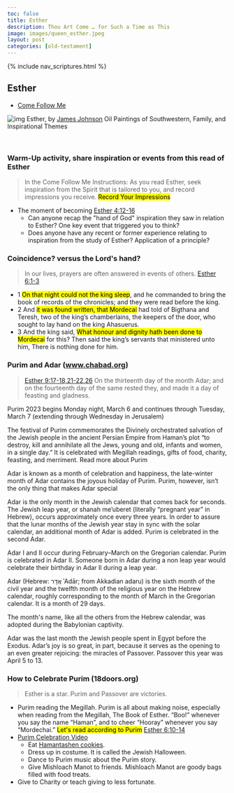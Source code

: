 ```yaml
---
toc: false
title: Esther
description: Thou Art Come … for Such a Time as This
image: images/queen_esther.jpeg
layout: post
categories: [old-testament]
---
```

{% include nav_scriptures.html %}

## Esther
- [Come Follow Me](https://www.churchofjesuschrist.org/study/manual/come-follow-me-for-sunday-school-old-testament-2022/31?lang=eng) 

![img]({{site.baseurl}}/images/queen_esther.jpeg) Esther, by [James Johnson](http://jamesjohnsonart.blogspot.com/2014/05/old-testament-women-portraits-esther.html) Oil Paintings of Southwestern, Family, and Inspirational Themes

<br>

### Warm-Up activity, share inspiration or events from this read of Esther
> In the Come Follow Me Instructions: As you read Esther, seek inspiration from the Spirit that is tailored to you, and record impressions you receive.  <mark>Record Your Impressions</mark>
- The moment of becoming [Esther 4:12-16](https://www.churchofjesuschrist.org/study/scriptures/ot/esth/4.12-16?lang=eng#p11)
    - Can anyone recap the "hand of God" inspiration they saw in relation to Esther?  One key event that triggered you to think?
    - Does anyone have any recent or former experience relating to inspiration from the study of Esther?  Application of a principle?

### Coincidence? versus the Lord's hand?
> In our lives, prayers are often answered in events of others. [Esther 6:1-3](https://www.churchofjesuschrist.org/study/scriptures/ot/esth/6.1-3?lang=eng)
- 1 <mark>On that night could not the king sleep</mark>, and he commanded to bring the book of records of the chronicles; and they were read before the king.
- 2 And <mark>it was found written, that Mordecai</mark> had told of Bigthana and Teresh, two of the king’s chamberlains, the keepers of the door, who sought to lay hand on the king Ahasuerus.
- 3 And the king said, <mark>What honour and dignity hath been done to Mordecai</mark> for this? Then said the king’s servants that ministered unto him, There is nothing done for him.


### Purim and Adar (www.chabad.org)
> [Esther 9:17-18,21-22,26](https://www.churchofjesuschrist.org/study/scriptures/ot/esth/9?lang=eng&id=17-18,21-22,26#15) On the thirteenth day of the month Adar; and on the fourteenth day of the same rested they, and made it a day of feasting and gladness.

Purim 2023 begins Monday night, March 6 and continues through Tuesday, March 7 (extending through Wednesday in Jerusalem)

The festival of Purim commemorates the Divinely orchestrated salvation of the Jewish people in the ancient Persian Empire from Haman’s plot “to destroy, kill and annihilate all the Jews, young and old, infants and women, in a single day.” It is celebrated with Megillah readings, gifts of food, charity, feasting, and merriment. Read more about Purim

Adar is known as a month of celebration and happiness, the late-winter month of Adar contains the joyous holiday of Purim. Purim, however, isn’t the only thing that makes Adar special

Adar is the only month in the Jewish calendar that comes back for seconds. The Jewish leap year, or shanah me’uberet (literally “pregnant year” in Hebrew), occurs approximately once every three years. In order to assure that the lunar months of the Jewish year stay in sync with the solar calendar, an additional month of Adar is added. Purim is celebrated in the second Adar.

Adar I and II occur during February–March on the Gregorian calendar.  Purim is celebrated in Adar II.  Someone born in Adar during a non leap year would celebrate their birthday in Adar II during a leap year.

Adar (Hebrew: אֲדָר ʾAdār; from Akkadian adaru) is the sixth month of the civil year and the twelfth month of the religious year on the Hebrew calendar, roughly corresponding to the month of March in the Gregorian calendar. It is a month of 29 days.

The month's name, like all the others from the Hebrew calendar, was adopted during the Babylonian captivity.

Adar was the last month the Jewish people spent in Egypt before the Exodus. Adar’s joy is so great, in part, because it serves as the opening to an even greater rejoicing: the miracles of Passover.  Passover this year was April 5 to 13.

### How to Celebrate Purim (18doors.org)
> Esther is a star.  Purim and Passover are victories.
- Purim reading the Megillah. Purim is all about making noise, especially when reading from the Megillah, The Book of Esther. “Boo!” whenever you say the name “Haman”, and to cheer “Hooray” whenever you say “Mordechai.”  <mark>Let's read according to Purim</mark> [Esther 6:10-14](https://www.churchofjesuschrist.org/study/scriptures/ot/esth/6?lang=eng&id=10-14#9)
- [Purim Celebration Video](https://www.youtube.com/watch?v=Cfrq2uZ6MbY)
    - Eat [Hamantashen cookies](https://18doors.org/recipe/peanut-butter-mm-hamantaschen/).
    - Dress up in costume.  It is called the Jewish Halloween.
    - Dance to Purim music about the Purim story.
    - Give Mishloach Manot to friends. Mishloach Manot are goody bags filled with food treats.
- Give to Charity or teach giving to less fortunate.

